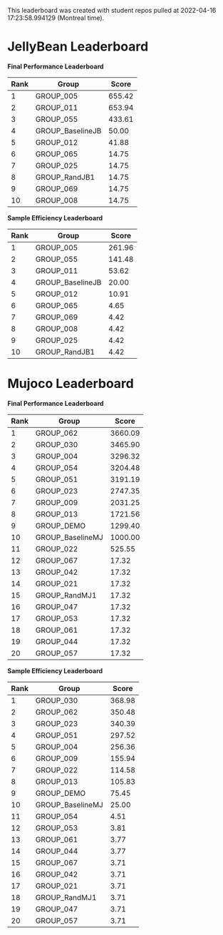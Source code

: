 This leaderboard was created with student repos pulled at 2022-04-16 17:23:58.994129 (Montreal time).


# JellyBean Leaderboard

**Final Performance Leaderboard**

|Rank      |Group     |Score     |
|----------|----------|----------|
|1      |GROUP_005     |655.42     |
|2      |GROUP_011     |653.94     |
|3      |GROUP_055     |433.61     |
|4      |GROUP_BaselineJB     |50.00     |
|5      |GROUP_012     |41.88     |
|6      |GROUP_065     |14.75     |
|7      |GROUP_025     |14.75     |
|8      |GROUP_RandJB1     |14.75     |
|9      |GROUP_069     |14.75     |
|10      |GROUP_008     |14.75     |


**Sample Efficiency Leaderboard**

|Rank      |Group     |Score     |
|----------|----------|----------|
|1      |GROUP_005     |261.96     |
|2      |GROUP_055     |141.48     |
|3      |GROUP_011     |53.62     |
|4      |GROUP_BaselineJB     |20.00     |
|5      |GROUP_012     |10.91     |
|6      |GROUP_065     |4.65     |
|7      |GROUP_069     |4.42     |
|8      |GROUP_008     |4.42     |
|9      |GROUP_025     |4.42     |
|10      |GROUP_RandJB1     |4.42     |


# Mujoco Leaderboard

**Final Performance Leaderboard**

|Rank      |Group     |Score     |
|----------|----------|----------|
|1      |GROUP_062     |3660.09     |
|2      |GROUP_030     |3465.90     |
|3      |GROUP_004     |3296.32     |
|4      |GROUP_054     |3204.48     |
|5      |GROUP_051     |3191.19     |
|6      |GROUP_023     |2747.35     |
|7      |GROUP_009     |2031.25     |
|8      |GROUP_013     |1721.56     |
|9      |GROUP_DEMO     |1299.40     |
|10      |GROUP_BaselineMJ     |1000.00     |
|11      |GROUP_022     |525.55     |
|12      |GROUP_067     |17.32     |
|13      |GROUP_042     |17.32     |
|14      |GROUP_021     |17.32     |
|15      |GROUP_RandMJ1     |17.32     |
|16      |GROUP_047     |17.32     |
|17      |GROUP_053     |17.32     |
|18      |GROUP_061     |17.32     |
|19      |GROUP_044     |17.32     |
|20      |GROUP_057     |17.32     |


**Sample Efficiency Leaderboard**

|Rank      |Group     |Score     |
|----------|----------|----------|
|1      |GROUP_030     |368.98     |
|2      |GROUP_062     |350.48     |
|3      |GROUP_023     |340.39     |
|4      |GROUP_051     |297.52     |
|5      |GROUP_004     |256.36     |
|6      |GROUP_009     |155.94     |
|7      |GROUP_022     |114.58     |
|8      |GROUP_013     |105.83     |
|9      |GROUP_DEMO     |75.45     |
|10      |GROUP_BaselineMJ     |25.00     |
|11      |GROUP_054     |4.51     |
|12      |GROUP_053     |3.81     |
|13      |GROUP_061     |3.77     |
|14      |GROUP_044     |3.77     |
|15      |GROUP_067     |3.71     |
|16      |GROUP_042     |3.71     |
|17      |GROUP_021     |3.71     |
|18      |GROUP_RandMJ1     |3.71     |
|19      |GROUP_047     |3.71     |
|20      |GROUP_057     |3.71     |



